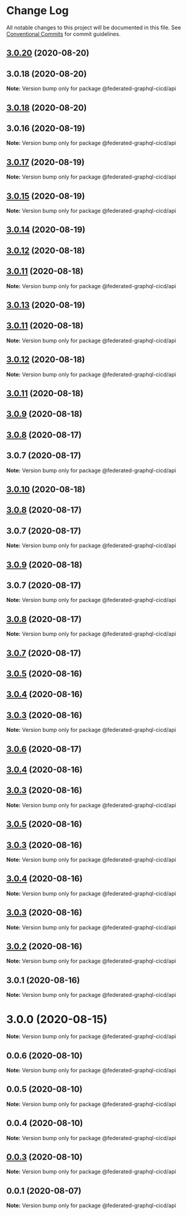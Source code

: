 # Change Log

All notable changes to this project will be documented in this file.
See [Conventional Commits](https://conventionalcommits.org) for commit guidelines.

## [3.0.20](https://github.com/rober-dev/federated-graphql-cicd/compare/v3.0.19...v3.0.20) (2020-08-20)



## 3.0.18 (2020-08-20)

**Note:** Version bump only for package @federated-graphql-cicd/api





## [3.0.18](https://github.com/rober-dev/federated-graphql-cicd/compare/v3.0.17...v3.0.18) (2020-08-20)



## 3.0.16 (2020-08-19)

**Note:** Version bump only for package @federated-graphql-cicd/api





## [3.0.17](https://github.com/rober-dev/federated-graphql-cicd/compare/v3.0.16...v3.0.17) (2020-08-19)

**Note:** Version bump only for package @federated-graphql-cicd/api





## [3.0.15](https://github.com/rober-dev/federated-graphql-cicd/compare/v3.0.14...v3.0.15) (2020-08-19)

**Note:** Version bump only for package @federated-graphql-cicd/api





## [3.0.14](https://github.com/rober-dev/federated-graphql-cicd/compare/v3.0.13...v3.0.14) (2020-08-19)



## [3.0.12](https://github.com/rober-dev/federated-graphql-cicd/compare/v3.0.11...v3.0.12) (2020-08-18)



## [3.0.11](https://github.com/rober-dev/federated-graphql-cicd/compare/v3.0.10...v3.0.11) (2020-08-18)

**Note:** Version bump only for package @federated-graphql-cicd/api





## [3.0.13](https://github.com/rober-dev/federated-graphql-cicd/compare/v3.0.12...v3.0.13) (2020-08-19)



## [3.0.11](https://github.com/rober-dev/federated-graphql-cicd/compare/v3.0.10...v3.0.11) (2020-08-18)

**Note:** Version bump only for package @federated-graphql-cicd/api





## [3.0.12](https://github.com/rober-dev/federated-graphql-cicd/compare/v3.0.11...v3.0.12) (2020-08-18)

**Note:** Version bump only for package @federated-graphql-cicd/api





## [3.0.11](https://github.com/rober-dev/federated-graphql-cicd/compare/v3.0.10...v3.0.11) (2020-08-18)



## [3.0.9](https://github.com/rober-dev/federated-graphql-cicd/compare/v3.0.8...v3.0.9) (2020-08-18)



## [3.0.8](https://github.com/rober-dev/federated-graphql-cicd/compare/v3.0.7...v3.0.8) (2020-08-17)



## 3.0.7 (2020-08-17)

**Note:** Version bump only for package @federated-graphql-cicd/api





## [3.0.10](https://github.com/rober-dev/federated-graphql-cicd/compare/v3.0.9...v3.0.10) (2020-08-18)



## [3.0.8](https://github.com/rober-dev/federated-graphql-cicd/compare/v3.0.7...v3.0.8) (2020-08-17)



## 3.0.7 (2020-08-17)

**Note:** Version bump only for package @federated-graphql-cicd/api





## [3.0.9](https://github.com/rober-dev/federated-graphql-cicd/compare/v3.0.8...v3.0.9) (2020-08-18)



## 3.0.7 (2020-08-17)

**Note:** Version bump only for package @federated-graphql-cicd/api





## [3.0.8](https://github.com/rober-dev/federated-graphql-cicd/compare/v3.0.7...v3.0.8) (2020-08-17)

**Note:** Version bump only for package @federated-graphql-cicd/api





## [3.0.7](https://github.com/rober-dev/federated-graphql-cicd/compare/v3.0.6...v3.0.7) (2020-08-17)



## [3.0.5](https://github.com/rober-dev/federated-graphql-cicd/compare/v3.0.4...v3.0.5) (2020-08-16)



## [3.0.4](https://github.com/rober-dev/federated-graphql-cicd/compare/v3.0.3...v3.0.4) (2020-08-16)



## [3.0.3](https://github.com/rober-dev/federated-graphql-cicd/compare/v3.0.2...v3.0.3) (2020-08-16)

**Note:** Version bump only for package @federated-graphql-cicd/api





## [3.0.6](https://github.com/rober-dev/federated-graphql-cicd/compare/v3.0.5...v3.0.6) (2020-08-17)



## [3.0.4](https://github.com/rober-dev/federated-graphql-cicd/compare/v3.0.3...v3.0.4) (2020-08-16)



## [3.0.3](https://github.com/rober-dev/federated-graphql-cicd/compare/v3.0.2...v3.0.3) (2020-08-16)

**Note:** Version bump only for package @federated-graphql-cicd/api





## [3.0.5](https://github.com/rober-dev/federated-graphql-cicd/compare/v3.0.4...v3.0.5) (2020-08-16)



## [3.0.3](https://github.com/rober-dev/federated-graphql-cicd/compare/v3.0.2...v3.0.3) (2020-08-16)

**Note:** Version bump only for package @federated-graphql-cicd/api





## [3.0.4](https://github.com/rober-dev/federated-graphql-cicd/compare/v3.0.3...v3.0.4) (2020-08-16)

**Note:** Version bump only for package @federated-graphql-cicd/api





## [3.0.3](https://github.com/rober-dev/federated-graphql-cicd/compare/v3.0.2...v3.0.3) (2020-08-16)

**Note:** Version bump only for package @federated-graphql-cicd/api





## [3.0.2](https://github.com/rober-dev/federated-graphql-cicd/compare/v3.0.1...v3.0.2) (2020-08-16)

**Note:** Version bump only for package @federated-graphql-cicd/api





## 3.0.1 (2020-08-16)

**Note:** Version bump only for package @federated-graphql-cicd/api





# 3.0.0 (2020-08-15)

**Note:** Version bump only for package @federated-graphql-cicd/api





## 0.0.6 (2020-08-10)

**Note:** Version bump only for package @federated-graphql-cicd/api





## 0.0.5 (2020-08-10)

**Note:** Version bump only for package @federated-graphql-cicd/api





## 0.0.4 (2020-08-10)

**Note:** Version bump only for package @federated-graphql-cicd/api





## [0.0.3](https://github.com/rober-dev/federated-graphql-cicd/compare/@federated-graphql-cicd/api@0.0.2...@federated-graphql-cicd/api@0.0.3) (2020-08-10)

**Note:** Version bump only for package @federated-graphql-cicd/api

## 0.0.1 (2020-08-07)

**Note:** Version bump only for package @federated-graphql-cicd/api
